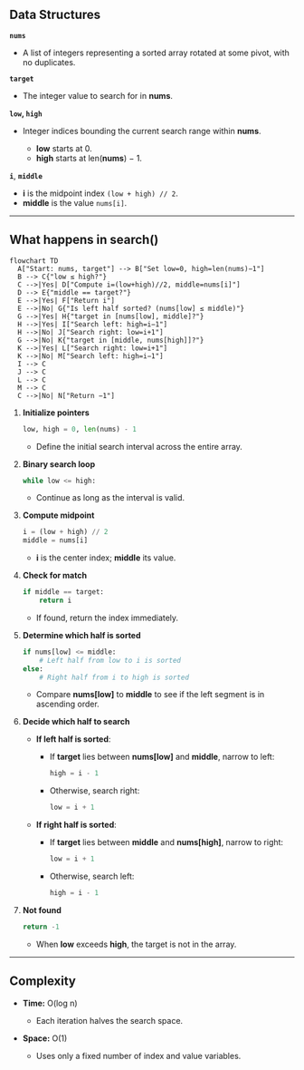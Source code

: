 ## Data Structures

**`nums`**

* A list of integers representing a sorted array rotated at some pivot, with no duplicates.

**`target`**

* The integer value to search for in **nums**.

**`low`, `high`**

* Integer indices bounding the current search range within **nums**.

  * **low** starts at 0.
  * **high** starts at len(**nums**) − 1.

**`i`**, **`middle`**

* **i** is the midpoint index `(low + high) // 2`.
* **middle** is the value `nums[i]`.

---

## What happens in search()

```mermaid
flowchart TD
  A["Start: nums, target"] --> B["Set low=0, high=len(nums)−1"]
  B --> C{"low ≤ high?"}
  C -->|Yes| D["Compute i=(low+high)//2, middle=nums[i]"]
  D --> E{"middle == target?"}
  E -->|Yes| F["Return i"]
  E -->|No| G{"Is left half sorted? (nums[low] ≤ middle)"}
  G -->|Yes| H{"target in [nums[low], middle]?"}
  H -->|Yes| I["Search left: high=i−1"]
  H -->|No| J["Search right: low=i+1"]
  G -->|No| K{"target in [middle, nums[high]]?"}
  K -->|Yes| L["Search right: low=i+1"]
  K -->|No| M["Search left: high=i−1"]
  I --> C
  J --> C
  L --> C
  M --> C
  C -->|No| N["Return −1"]
```

1. **Initialize pointers**

   ```python
   low, high = 0, len(nums) - 1
   ```

   * Define the initial search interval across the entire array.

2. **Binary search loop**

   ```python
   while low <= high:
   ```

   * Continue as long as the interval is valid.

3. **Compute midpoint**

   ```python
   i = (low + high) // 2
   middle = nums[i]
   ```

   * **i** is the center index; **middle** its value.

4. **Check for match**

   ```python
   if middle == target:
       return i
   ```

   * If found, return the index immediately.

5. **Determine which half is sorted**

   ```python
   if nums[low] <= middle:
       # Left half from low to i is sorted
   else:
       # Right half from i to high is sorted
   ```

   * Compare **nums\[low]** to **middle** to see if the left segment is in ascending order.

6. **Decide which half to search**

   * **If left half is sorted**:

     * If **target** lies between **nums\[low]** and **middle**, narrow to left:

       ```python
       high = i - 1
       ```
     * Otherwise, search right:

       ```python
       low = i + 1
       ```
   * **If right half is sorted**:

     * If **target** lies between **middle** and **nums\[high]**, narrow to right:

       ```python
       low = i + 1
       ```
     * Otherwise, search left:

       ```python
       high = i - 1
       ```

7. **Not found**

   ```python
   return -1
   ```

   * When **low** exceeds **high**, the target is not in the array.

---

## Complexity

* **Time:** O(log n)

  * Each iteration halves the search space.

* **Space:** O(1)

  * Uses only a fixed number of index and value variables.
